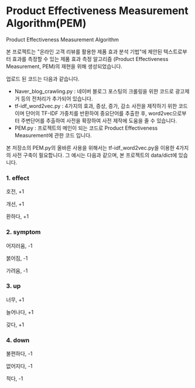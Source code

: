 # Product Effectiveness Measurement Algorithm(PEM)
Product Effectiveness Measurement Algorithm

 본 프로젝트는 "온라인 고객 리뷰를 활용한 제품 효과 분석 기법"에 제안된 텍스트로부터 효과를 측정할 수 있는 
 제품 효과 측정 알고리즘 (Product Effectiveness Measurement, PEM)의 재현을 위해 생성되었습니다.
 
 업로드 된 코드는 다음과 같습니다.

* Naver_blog_crawling.py : 네이버 블로그 포스팅의 크롤링을 위한 코드로 광고제거 등의 전처리가 추가되어 있습니다.
* tf-idf_word2vec.py : 4가지의 효과, 증상, 증가, 감소 사전을 제작하기 위한 코드이며 단어의 TF-IDF 가중치를 반환하여 중요단어를 추출한 후, 
                       word2vec으로부터 주변단어를 추출하여 사전을 확장하여 사전 제작에 도움을 줄 수 있습니다. 
* PEM.py : 프로젝트의 메인이 되는 코드로 Product Effectiveness Measurement에 관한 코드 입니다.



본 저장소의 PEM.py의 올바른 사용을 위해서는 tf-idf_word2vec.py을 이용한 4가지의 사전 구축이 필요합니다.
그 예시는 다음과 같으며, 본 프로젝트의 data/dict에 있습니다.

### 1. effect

호전, +1

개선, +1

환하다, +1

### 2. symptom

어지러움, -1

붉어짐, -1

가려움, -1

### 3. up

너무, +1

늘어나다, +1

갖다, +1

### 4. down

불편하다, -1

없어지다, -1

적다, -1

